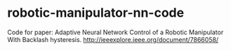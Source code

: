 # robotic-manipulator-nn-code

Code for paper: Adaptive Neural Network Control of a Robotic Manipulator With Backlash hysteresis. http://ieeexplore.ieee.org/document/7866058/
